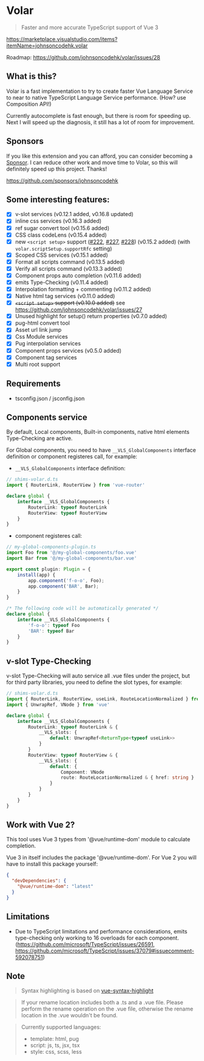 # Volar

> Faster and more accurate TypeScript support of Vue 3

https://marketplace.visualstudio.com/items?itemName=johnsoncodehk.volar

Roadmap: https://github.com/johnsoncodehk/volar/issues/28

## What is this?

Volar is a fast implementation to try to create faster Vue Language Service to near to native TypeScript Language Service performance. (How? use Composition API!)

Currently autocomplete is fast enough, but there is room for speeding up. Next I will speed up the diagnosis, it still has a lot of room for improvement.

## Sponsors

If you like this extension and you can afford, you can consider becoming a [Sponsor](https://github.com/sponsors/johnsoncodehk). I can reduce other work and move time to Volar, so this will definitely speed up this project. Thanks!

https://github.com/sponsors/johnsoncodehk

## Some interesting features:

- [x] v-slot services (v0.12.1 added, v0.16.8 updated)
- [x] inline css services (v0.16.3 added)
- [x] ref sugar convert tool (v0.15.6 added)
- [x] CSS class codeLens (v0.15.4 added)
- [x] new `<script setup>` support ([#222](https://github.com/vuejs/rfcs/pull/222), [#227](https://github.com/vuejs/rfcs/pull/227), [#228](https://github.com/vuejs/rfcs/pull/228)) (v0.15.2 added) (with `volar.scriptSetup.supportRfc` setting)
- [x] Scoped CSS services (v0.15.1 added)
- [x] Format all scripts command (v0.13.5 added)
- [x] Verify all scripts command (v0.13.3 added)
- [x] Component props auto completion (v0.11.6 added)
- [x] emits Type-Checking (v0.11.4 added)
- [x] Interpolation formatting + commenting (v0.11.2 added)
- [x] Native html tag services (v0.11.0 added)
- [x] ~~`<script setup>` support (v0.10.0 added)~~ see https://github.com/johnsoncodehk/volar/issues/27
- [x] Unused highlight for setup() return properties (v0.7.0 added)
- [x] pug-html convert tool
- [x] Asset url link jump
- [x] Css Module services
- [x] Pug interpolation services
- [x] Component props services (v0.5.0 added)
- [x] Component tag services
- [x] Multi root support

## Requirements

- tsconfig.json / jsconfig.json

## Components service

By default, Local components, Built-in components, native html elements Type-Checking are active.

For Global components, you need to have  `__VLS_GlobalComponents` interface definition or component registeres call, for example:

- `__VLS_GlobalComponents` interface definition:

```typescript
// shims-volar.d.ts
import { RouterLink, RouterView } from 'vue-router'

declare global {
	interface __VLS_GlobalComponents {
		RouterLink: typeof RouterLink
		RouterView: typeof RouterView
	}
}
```

- component registeres call:

```typescript
// my-global-components-plugin.ts
import Foo from '@/my-global-components/foo.vue'
import Bar from '@/my-global-components/bar.vue'

export const plugin: Plugin = {
    install(app) {
        app.component('f-o-o', Foo);
        app.component('BAR', Bar);
    }
}

/* The following code will be automatically generated */
declare global {
	interface __VLS_GlobalComponents {
		'f-o-o': typeof Foo
		'BAR': typeof Bar
	}
}
```

## v-slot Type-Checking

v-slot Type-Checking will auto service all .vue files under the project, but for third party libraries, you need to define the slot types, for example:

```typescript
// shims-volar.d.ts
import { RouterLink, RouterView, useLink, RouteLocationNormalized } from 'vue-router'
import { UnwrapRef, VNode } from 'vue'

declare global {
	interface __VLS_GlobalComponents {
		RouterLink: typeof RouterLink & {
			__VLS_slots: {
				default: UnwrapRef<ReturnType<typeof useLink>>
			}
		}
		RouterView: typeof RouterView & {
			__VLS_slots: {
				default: {
					Component: VNode
					route: RouteLocationNormalized & { href: string }
				}
			}
		}
	}
}
```

## Work with Vue 2?

This tool uses Vue 3 types from '@vue/runtime-dom' module to calculate completion.

Vue 3 in itself includes the package '@vue/runtime-dom'. For Vue 2 you will have to install this package yourself:

```json
{
  "devDependencies": {
    "@vue/runtime-dom": "latest"
  }
}
```

## Limitations

- Due to TypeScript limitations and performance considerations, emits type-checking only working to 16 overloads for each component. (https://github.com/microsoft/TypeScript/issues/26591, https://github.com/microsoft/TypeScript/issues/37079#issuecomment-592078751)

## Note

> Syntax highlighting is based on [vue-syntax-highlight](https://github.com/vuejs/vue-syntax-highlight)

> If your rename location includes both a .ts and a .vue file. Please perform the rename operation on the .vue file, otherwise the rename location in the .vue wouldn't be found.

> Currently supported languages:
> - template: html, pug
> - script: js, ts, jsx, tsx
> - style: css, scss, less
